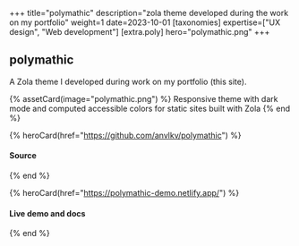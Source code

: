 +++
title="polymathic"
description="zola theme developed during the work on my portfolio"
weight=1
date=2023-10-01
[taxonomies]
expertise=["UX design", "Web development"]
[extra.poly]
hero="polymathic.png"
+++

## polymathic

A Zola theme I developed during work on my portfolio (this site).

{% assetCard(image="polymathic.png") %}
  Responsive theme with dark mode and computed accessible colors for static sites built with Zola
{% end %}

{% heroCard(href="https://github.com/anvlkv/polymathic") %}
  #### Source
{% end %}

{% heroCard(href="https://polymathic-demo.netlify.app/") %}
  #### Live demo and docs
{% end %}
